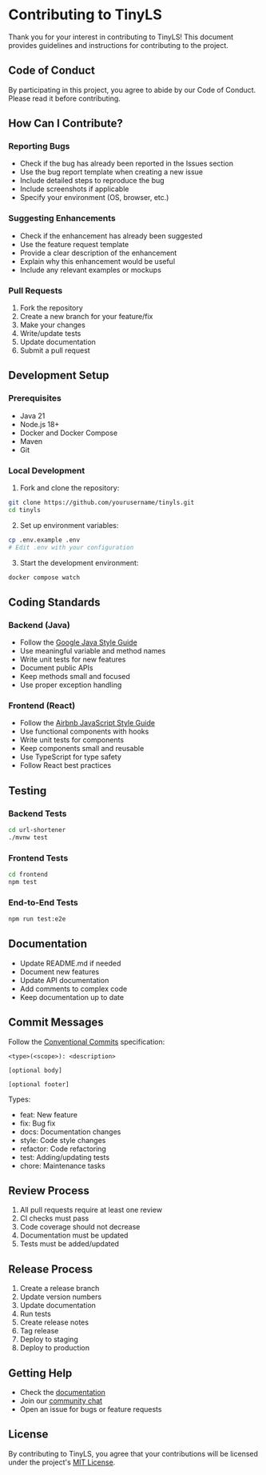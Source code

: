 # Contributing to TinyLS

Thank you for your interest in contributing to TinyLS! This document provides guidelines and instructions for contributing to the project.

## Code of Conduct

By participating in this project, you agree to abide by our Code of Conduct. Please read it before contributing.

## How Can I Contribute?

### Reporting Bugs

- Check if the bug has already been reported in the Issues section
- Use the bug report template when creating a new issue
- Include detailed steps to reproduce the bug
- Include screenshots if applicable
- Specify your environment (OS, browser, etc.)

### Suggesting Enhancements

- Check if the enhancement has already been suggested
- Use the feature request template
- Provide a clear description of the enhancement
- Explain why this enhancement would be useful
- Include any relevant examples or mockups

### Pull Requests

1. Fork the repository
2. Create a new branch for your feature/fix
3. Make your changes
4. Write/update tests
5. Update documentation
6. Submit a pull request

## Development Setup

### Prerequisites

- Java 21
- Node.js 18+
- Docker and Docker Compose
- Maven
- Git

### Local Development

1. Fork and clone the repository:
```bash
git clone https://github.com/yourusername/tinyls.git
cd tinyls
```

2. Set up environment variables:
```bash
cp .env.example .env
# Edit .env with your configuration
```

3. Start the development environment:
```bash
docker compose watch
```

## Coding Standards

### Backend (Java)

- Follow the [Google Java Style Guide](https://google.github.io/styleguide/javaguide.html)
- Use meaningful variable and method names
- Write unit tests for new features
- Document public APIs
- Keep methods small and focused
- Use proper exception handling

### Frontend (React)

- Follow the [Airbnb JavaScript Style Guide](https://github.com/airbnb/javascript)
- Use functional components with hooks
- Write unit tests for components
- Keep components small and reusable
- Use TypeScript for type safety
- Follow React best practices

## Testing

### Backend Tests

```bash
cd url-shortener
./mvnw test
```

### Frontend Tests

```bash
cd frontend
npm test
```

### End-to-End Tests

```bash
npm run test:e2e
```

## Documentation

- Update README.md if needed
- Document new features
- Update API documentation
- Add comments to complex code
- Keep documentation up to date

## Commit Messages

Follow the [Conventional Commits](https://www.conventionalcommits.org/) specification:

```
<type>(<scope>): <description>

[optional body]

[optional footer]
```

Types:
- feat: New feature
- fix: Bug fix
- docs: Documentation changes
- style: Code style changes
- refactor: Code refactoring
- test: Adding/updating tests
- chore: Maintenance tasks

## Review Process

1. All pull requests require at least one review
2. CI checks must pass
3. Code coverage should not decrease
4. Documentation must be updated
5. Tests must be added/updated

## Release Process

1. Create a release branch
2. Update version numbers
3. Update documentation
4. Run tests
5. Create release notes
6. Tag release
7. Deploy to staging
8. Deploy to production

## Getting Help

- Check the [documentation](docs/)
- Join our [community chat](https://gitter.im/tinyls/community)
- Open an issue for bugs or feature requests

## License

By contributing to TinyLS, you agree that your contributions will be licensed under the project's [MIT License](LICENSE). 